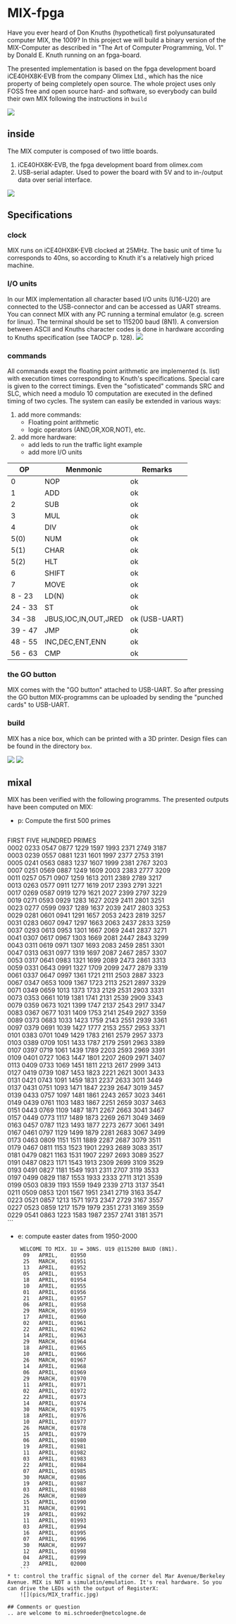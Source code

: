 # MIX-fpga

Have you ever heard of Don Knuths (hypothetical) first polyunsaturated computer MIX, the 1009? In this project we will build a binary version of the MIX-Computer as described in "The Art of Computer Programming, Vol. 1" by Donald E. Knuth running on an fpga-board.

The presented implementation is based on the fpga development board iCE40HX8K-EVB from the company Olimex Ltd., which has the nice property of being completely open source. The whole project uses only FOSS free and open source hard- and software, so everybody can build their own MIX following the instructions in `build`

![](pics/MIX_toast.jpg)


## inside

The MIX computer is composed of two little boards.
1. iCE40HX8K-EVB, the fpga development board from olimex.com
2. USB-serial adapter. Used to power the board with 5V and to in-/output data over serial interface.

![](pics/MIX_inside.jpg)

## Specifications

### clock
MIX runs on iCE40HX8K-EVB clocked at 25MHz. The basic unit of time 1u corresponds to 40ns, so according to Knuth it's a relatively high priced machine.

### I/O units
In our MIX implementation all character based I/O units (U16-U20) are connected to the USB-connector and can be accessed as UART streams. You can connect MIX with any PC running a terminal emulator (e.g. screen for linux). The terminal should be set to 115200 baud (8N1). A conversion between ASCII and Knuths character codes is done in hardware according to Knuths specification (see TAOCP p. 128).
![](pics/MIX_usb.jpg)

### commands
All commands exept the floating point arithmetic are implemented (s. list) with execution times corresponding to Knuth's specifications. Special care is given to the correct timings. Even the "sofisticated" commands SRC and SLC, which need a modulo 10 computation are executed in the defined timing of two cycles. The system can easily be extended in various ways:
1. add more commands:
	* Floating point arithmetic
	* logic operators (AND,OR,XOR,NOT), etc.
2. add more hardware:
	* add leds to run the traffic light example
	* add more I/O units

| OP  | Menmonic | Remarks |
| -   | -   | -  |
| 0   | NOP | ok |
| 1   | ADD | ok | 
| 2   | SUB | ok | 
| 3   | MUL | ok | 
| 4   | DIV | ok | 
| 5(0)   | NUM | ok | 
| 5(1)   | CHAR | ok | 
| 5(2)  | HLT | ok | 
| 6   | SHIFT | ok | 
| 7   | MOVE | ok | 
| 8 - 23   | LD(N) | ok | 
| 24 - 33  | ST | ok | 
| 34 -38   | JBUS,IOC,IN,OUT,JRED | ok (USB-UART) | 
| 39 - 47   | JMP | ok | 
| 48 - 55   | INC,DEC,ENT,ENN | ok | 
| 56 - 63  | CMP | ok | 

### the GO button
MIX comes with the "GO button" attached to USB-UART. So after pressing the GO button MIX-programms can be uploaded by sending the "punched cards" to USB-UART.

### build
MIX has a nice box, which can be printed with a 3D printer. Design files can be found in the directory `box`.

![](pics/MIX_top.jpg)
![](pics/MIX_gpio.jpg)

## mixal
MIX has been verified with the following programms. The presented outputs have been computed on MIX:
*  p: Compute the first 500 primes

	```
FIRST FIVE HUNDRED PRIMES                                                 
     0002 0233 0547 0877 1229 1597 1993 2371 2749 3187                    
     0003 0239 0557 0881 1231 1601 1997 2377 2753 3191                    
     0005 0241 0563 0883 1237 1607 1999 2381 2767 3203                    
     0007 0251 0569 0887 1249 1609 2003 2383 2777 3209                    
     0011 0257 0571 0907 1259 1613 2011 2389 2789 3217                    
     0013 0263 0577 0911 1277 1619 2017 2393 2791 3221                    
     0017 0269 0587 0919 1279 1621 2027 2399 2797 3229                    
     0019 0271 0593 0929 1283 1627 2029 2411 2801 3251                    
     0023 0277 0599 0937 1289 1637 2039 2417 2803 3253                    
     0029 0281 0601 0941 1291 1657 2053 2423 2819 3257                    
     0031 0283 0607 0947 1297 1663 2063 2437 2833 3259                    
     0037 0293 0613 0953 1301 1667 2069 2441 2837 3271                    
     0041 0307 0617 0967 1303 1669 2081 2447 2843 3299                    
     0043 0311 0619 0971 1307 1693 2083 2459 2851 3301                    
     0047 0313 0631 0977 1319 1697 2087 2467 2857 3307                    
     0053 0317 0641 0983 1321 1699 2089 2473 2861 3313                    
     0059 0331 0643 0991 1327 1709 2099 2477 2879 3319                    
     0061 0337 0647 0997 1361 1721 2111 2503 2887 3323                    
     0067 0347 0653 1009 1367 1723 2113 2521 2897 3329                    
     0071 0349 0659 1013 1373 1733 2129 2531 2903 3331                    
     0073 0353 0661 1019 1381 1741 2131 2539 2909 3343                    
     0079 0359 0673 1021 1399 1747 2137 2543 2917 3347                    
     0083 0367 0677 1031 1409 1753 2141 2549 2927 3359                    
     0089 0373 0683 1033 1423 1759 2143 2551 2939 3361                    
     0097 0379 0691 1039 1427 1777 2153 2557 2953 3371                    
     0101 0383 0701 1049 1429 1783 2161 2579 2957 3373                    
     0103 0389 0709 1051 1433 1787 2179 2591 2963 3389                    
     0107 0397 0719 1061 1439 1789 2203 2593 2969 3391                    
     0109 0401 0727 1063 1447 1801 2207 2609 2971 3407                    
     0113 0409 0733 1069 1451 1811 2213 2617 2999 3413                    
     0127 0419 0739 1087 1453 1823 2221 2621 3001 3433                    
     0131 0421 0743 1091 1459 1831 2237 2633 3011 3449                    
     0137 0431 0751 1093 1471 1847 2239 2647 3019 3457                    
     0139 0433 0757 1097 1481 1861 2243 2657 3023 3461                    
     0149 0439 0761 1103 1483 1867 2251 2659 3037 3463                    
     0151 0443 0769 1109 1487 1871 2267 2663 3041 3467                    
     0157 0449 0773 1117 1489 1873 2269 2671 3049 3469                    
     0163 0457 0787 1123 1493 1877 2273 2677 3061 3491                    
     0167 0461 0797 1129 1499 1879 2281 2683 3067 3499                    
     0173 0463 0809 1151 1511 1889 2287 2687 3079 3511                    
     0179 0467 0811 1153 1523 1901 2293 2689 3083 3517                    
     0181 0479 0821 1163 1531 1907 2297 2693 3089 3527                    
     0191 0487 0823 1171 1543 1913 2309 2699 3109 3529                    
     0193 0491 0827 1181 1549 1931 2311 2707 3119 3533                    
     0197 0499 0829 1187 1553 1933 2333 2711 3121 3539                    
     0199 0503 0839 1193 1559 1949 2339 2713 3137 3541                    
     0211 0509 0853 1201 1567 1951 2341 2719 3163 3547                    
     0223 0521 0857 1213 1571 1973 2347 2729 3167 3557                    
     0227 0523 0859 1217 1579 1979 2351 2731 3169 3559                    
     0229 0541 0863 1223 1583 1987 2357 2741 3181 3571  
	```
* e: compute easter dates from 1950-2000
```
	WELCOME TO MIX. 1U = 30NS. U19 @115200 BAUD (8N1).                    
	 09   APRIL,    01950                                             
	 25   MARCH,    01951                                             
	 13   APRIL,    01952                                             
	 05   APRIL,    01953                                             
	 18   APRIL,    01954                                             
	 10   APRIL,    01955                                             
	 01   APRIL,    01956                                             
	 21   APRIL,    01957                                             
	 06   APRIL,    01958                                             
	 29   MARCH,    01959                                             
	 17   APRIL,    01960                                             
	 02   APRIL,    01961                                             
	 22   APRIL,    01962                                             
	 14   APRIL,    01963                                             
	 29   MARCH,    01964                                             
	 18   APRIL,    01965                                             
	 10   APRIL,    01966                                             
	 26   MARCH,    01967                                             
	 14   APRIL,    01968                                             
	 06   APRIL,    01969                                             
	 29   MARCH,    01970                                             
	 11   APRIL,    01971                                             
	 02   APRIL,    01972                                             
	 22   APRIL,    01973                                             
	 14   APRIL,    01974                                             
	 30   MARCH,    01975                                             
	 18   APRIL,    01976                                             
	 10   APRIL,    01977                                             
	 26   MARCH,    01978                                             
	 15   APRIL,    01979                                             
	 06   APRIL,    01980                                             
	 19   APRIL,    01981                                             
	 11   APRIL,    01982                                             
	 03   APRIL,    01983                                             
	 22   APRIL,    01984                                             
	 07   APRIL,    01985                                             
	 30   MARCH,    01986                                             
	 19   APRIL,    01987                                             
	 03   APRIL,    01988                                             
	 26   MARCH,    01989                                             
	 15   APRIL,    01990                                             
	 31   MARCH,    01991                                             
	 19   APRIL,    01992                                             
	 11   APRIL,    01993                                             
	 03   APRIL,    01994                                             
	 16   APRIL,    01995                                             
	 07   APRIL,    01996                                             
	 30   MARCH,    01997                                             
	 12   APRIL,    01998                                             
	 04   APRIL,    01999                                             
	 23   APRIL,    02000                                             
	```
* t: control the traffic signal of the corner del Mar Avenue/Berkeley Avenue. MIX is NOT a simulatin/emulation. It's real hardware. So you can drive the LEDs with the output of RegisterX:
	![](pics/MIX_traffic.jpg)

## Comments or question
.. are welcome to mi.schroeder@netcologne.de